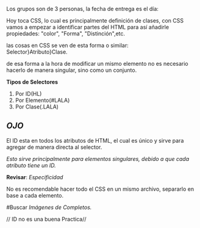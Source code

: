 Los grupos son de 3 personas, la fecha de entrega es el día: 

Hoy toca CSS,  lo cual es principalmente definición de clases, con CSS vamos a empezar a identificar partes del HTML para así añadirle propiedades: "color", "Forma", "Distinción",etc.

las cosas en CSS se ven de esta forma o similar:  
Selector}Atributo}Clase.

de esa forma a la hora de modificar un mismo elemento no es necesario hacerlo de manera singular, sino como un conjunto.

**Tipos de Selectores**
1. Por ID(HL)
2. Por Elemento(#LALA)
3. Por Clase(.LALA)

*OJO*
-----------------------------------
 El ID esta en todos los atributos de HTML, el cual es único y sirve para agregar de manera directa al selector.
 
 *Esto sirve principalmente para elementos singulares, debido a que cada atributo tiene un ID.*


**Revisar**: *Especificidad*


No es recomendable hacer todo el CSS en un mismo archivo, separarlo en base a cada elemento.

#Buscar 
*Imágenes de Completos.*

// ID no es una buena Practica//

